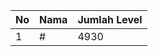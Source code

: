 | No | Nama            | Jumlah Level |
|----|-----------------|--------------|
| 1  | #    |    4930        |
